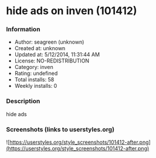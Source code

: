 # hide ads on inven (101412)

### Information
- Author: seagreen (unknown)
- Created at: unknown
- Updated at: 5/12/2014, 11:31:44 AM
- License: NO-REDISTRIBUTION
- Category: inven
- Rating: undefined
- Total installs: 58
- Weekly installs: 0


### Description
hide ads


### Screenshots (links to userstyles.org)
![https://userstyles.org/style_screenshots/101412-after.png](https://userstyles.org/style_screenshots/101412-after.png)


